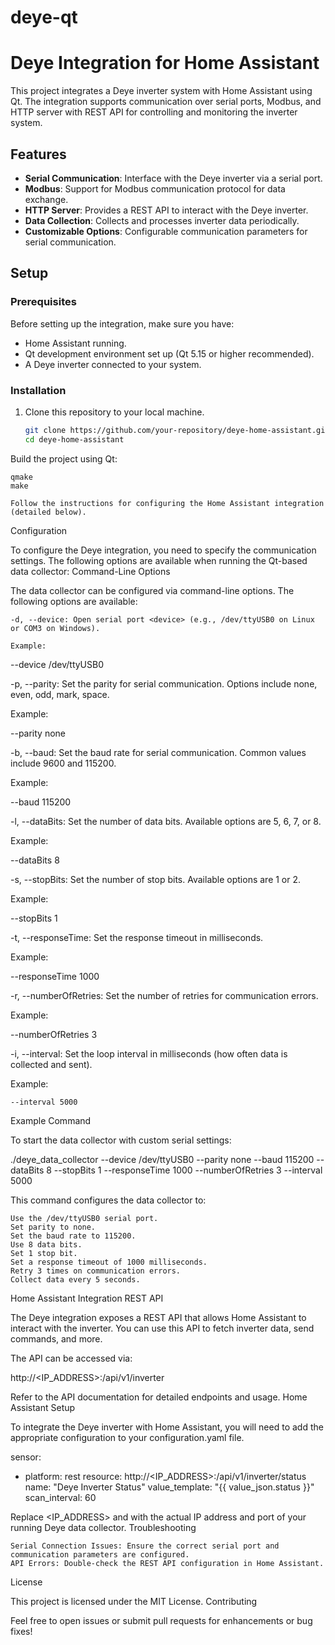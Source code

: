 # deye-qt

# Deye Integration for Home Assistant

This project integrates a Deye inverter system with Home Assistant using Qt. The integration supports communication over serial ports, Modbus, and HTTP server with REST API for controlling and monitoring the inverter system.

## Features

- **Serial Communication**: Interface with the Deye inverter via a serial port.
- **Modbus**: Support for Modbus communication protocol for data exchange.
- **HTTP Server**: Provides a REST API to interact with the Deye inverter.
- **Data Collection**: Collects and processes inverter data periodically.
- **Customizable Options**: Configurable communication parameters for serial communication.

## Setup

### Prerequisites

Before setting up the integration, make sure you have:

- Home Assistant running.
- Qt development environment set up (Qt 5.15 or higher recommended).
- A Deye inverter connected to your system.

### Installation

1. Clone this repository to your local machine.
   
   ```bash
   git clone https://github.com/your-repository/deye-home-assistant.git
   cd deye-home-assistant
Build the project using Qt:

    qmake
    make

    Follow the instructions for configuring the Home Assistant integration (detailed below).

Configuration

To configure the Deye integration, you need to specify the communication settings. The following options are available when running the Qt-based data collector:
Command-Line Options

The data collector can be configured via command-line options. The following options are available:

    -d, --device: Open serial port <device> (e.g., /dev/ttyUSB0 on Linux or COM3 on Windows).

    Example:

--device /dev/ttyUSB0

-p, --parity: Set the parity for serial communication. Options include none, even, odd, mark, space.

Example:

--parity none

-b, --baud: Set the baud rate for serial communication. Common values include 9600 and 115200.

Example:

--baud 115200

-l, --dataBits: Set the number of data bits. Available options are 5, 6, 7, or 8.

Example:

--dataBits 8

-s, --stopBits: Set the number of stop bits. Available options are 1 or 2.

Example:

--stopBits 1

-t, --responseTime: Set the response timeout in milliseconds.

Example:

--responseTime 1000

-r, --numberOfRetries: Set the number of retries for communication errors.

Example:

--numberOfRetries 3

-i, --interval: Set the loop interval in milliseconds (how often data is collected and sent).

Example:

    --interval 5000

Example Command

To start the data collector with custom serial settings:

./deye_data_collector --device /dev/ttyUSB0 --parity none --baud 115200 --dataBits 8 --stopBits 1 --responseTime 1000 --numberOfRetries 3 --interval 5000

This command configures the data collector to:

    Use the /dev/ttyUSB0 serial port.
    Set parity to none.
    Set the baud rate to 115200.
    Use 8 data bits.
    Set 1 stop bit.
    Set a response timeout of 1000 milliseconds.
    Retry 3 times on communication errors.
    Collect data every 5 seconds.

Home Assistant Integration
REST API

The Deye integration exposes a REST API that allows Home Assistant to interact with the inverter. You can use this API to fetch inverter data, send commands, and more.

The API can be accessed via:

http://<IP_ADDRESS>:<PORT>/api/v1/inverter

Refer to the API documentation for detailed endpoints and usage.
Home Assistant Setup

To integrate the Deye inverter with Home Assistant, you will need to add the appropriate configuration to your configuration.yaml file.

sensor:
  - platform: rest
    resource: http://<IP_ADDRESS>:<PORT>/api/v1/inverter/status
    name: "Deye Inverter Status"
    value_template: "{{ value_json.status }}"
    scan_interval: 60

Replace <IP_ADDRESS> and <PORT> with the actual IP address and port of your running Deye data collector.
Troubleshooting

    Serial Connection Issues: Ensure the correct serial port and communication parameters are configured.
    API Errors: Double-check the REST API configuration in Home Assistant.

License

This project is licensed under the MIT License.
Contributing

Feel free to open issues or submit pull requests for enhancements or bug fixes!

